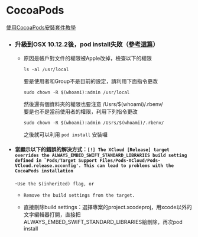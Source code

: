 # CocoaPods

[使用CocoaPods安裝套件教學](https://jay10447.gitbooks.io/book20160316/content/kai_shi_shi_yong_cocoapods_guan_li_di_san_fang_kai.html)

* ### 升級到OSX 10.12.2後，pod install失敗（[參考這篇](https://gold.xitu.io/entry/58620f628d6d810065f940d3)）

  * 原因是帳戶對文件的權限被Apple改掉，檢查以下的權限

    `ls -al /usr/local`

    要是使用者和Group不是目前的設定，請利用下面指令更改

    `sudo chown -R $(whoami):admin /usr/local`

    然後還有個資料夾的權限也要注意 /Usrs/$\(whoami\)/.rbenv/  
    要是也不是當前使用者的權限，利用下列指令更改

    `sudo chown -R $(whoami):admin /Usrs/$(whoami)/.rbenv/`

    之後就可以利用 `pod install` 安裝囉
* #### 當顯示以下的錯誤的解決方式：``[!] The XCloud [Release] target overrides the ALWAYS_EMBED_SWIFT_STANDARD_LIBRARIES build setting defined in `Pods/Target Support Files/Pods-XCloud/Pods-VCloud.release.xcconfig'. This can lead to problems with the CocoaPods installation``

  -`Use the $(inherited) flag, or`

  * `Remove the build settings from the target.`

  * 直接刪除build settings：選擇專案的project.xcodeproj，用xcode以外的文字編輯器打開，直接把 ALWAYS\_EMBED\_SWIFT\_STANDARD\_LIBRARIES給刪除，再次pod install


